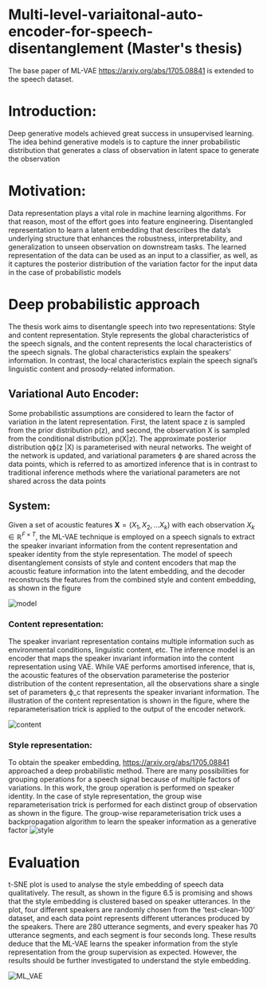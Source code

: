 # Multi-level-variaitonal-auto-encoder-for-speech-disentanglement (Master's thesis)
The base paper of ML-VAE https://arxiv.org/abs/1705.08841 is extended to the speech dataset.


# Introduction:
Deep generative models achieved great success in unsupervised learning. The idea behind
generative models is to capture the inner probabilistic distribution that generates a class of
observation in latent space to generate the observation

# Motivation:
Data representation plays a vital role in machine learning algorithms. For that reason, most
of the effort goes into feature engineering. Disentangled representation to learn a latent embedding that
describes the data’s underlying structure that enhances the robustness, interpretability, and
generalization to unseen observation on downstream tasks. The learned representation of the
data can be used as an input to a classifier, as well, as it captures the posterior distribution of
the variation factor for the input data in the case of probabilistic models

# Deep probabilistic approach 
The thesis work aims to disentangle speech into two representations: Style and content
representation. Style represents the global characteristics of the speech signals, and the
content represents the local characteristics of the speech signals. The global characteristics
explain the speakers’ information. In contrast, the local characteristics explain the speech
signal’s linguistic content and prosody-related information.

## Variational Auto Encoder:
Some probabilistic assumptions are considered to learn the factor of
variation in the latent representation. First, the latent space z is sampled from the prior
distribution p(z), and second, the observation X is sampled from the conditional distribution
p(X|z). The approximate posterior distribution qϕ(z |X) is parameterised with neural networks. The
weight of the network is updated, and variational parameters ϕ are shared across the data
points, which is referred to as amortized inference that is in contrast to traditional inference
methods where the variational parameters are not shared across the data points

## System:
Given a set of acoustic features $\mathbf{X}= (X_{1},X_{2},...X_{k})$ with each observation $X_{k} \in \mathbb{R}^{F \times T}$, 
the ML-VAE technique is employed on a speech signals to extract the speaker invariant information from the content representation and speaker identity 
from the style representation. The model of speech disentanglement consists of style and content encoders that map the acoustic feature information 
into the latent embedding, and the decoder reconstructs the features from the combined style and content embedding, as shown in the figure 

![model](https://user-images.githubusercontent.com/57464195/188325378-df563bea-811a-4a37-ac41-eb684dc0ef00.png)

### Content representation:
The speaker invariant representation contains multiple information such as environmental
conditions, linguistic content, etc. The inference model is an encoder that maps the speaker
invariant information into the content representation using VAE. While VAE performs
amortised inference, that is, the acoustic features of the observation parameterise the posterior
distribution of the content representation, all the observations share a single set of parameters
ϕ_c that represents the speaker invariant information. The illustration of the content
representation is shown in the figure, where the reparameterisation trick is applied to the
output of the encoder network.

![content](https://user-images.githubusercontent.com/57464195/188325442-be9a2cbc-79d4-4af7-9de4-0ec3c3ae470c.png)

### Style representation:
To obtain the speaker embedding, https://arxiv.org/abs/1705.08841 approached a deep probabilistic method. There
are many possibilities for grouping operations for a speech signal because of multiple factors
of variations. In this work, the group operation is performed on speaker identity. In the case
of style representation, the group wise reparameterisation trick is performed for each distinct
group of observation as shown in the figure. The group-wise reparameterisation trick uses
a backpropagation algorithm to learn the speaker information as a generative factor
![style](https://user-images.githubusercontent.com/57464195/188325517-d3de4acb-4e18-4018-bdc7-f36b3469f5f8.png)



# Evaluation

t-SNE plot is used to analyse the style embedding
of speech data qualitatively. The result, as shown in the figure 6.5 is promising and shows
that the style embedding is clustered based on speaker utterances. In the plot, four different
speakers are randomly chosen from the ’test-clean-100’ dataset, and each data point represents
different utterances produced by the speakers. There are 280 utterance segments, and every
speaker has 70 utterance segments, and each segment is four seconds long. These results
deduce that the ML-VAE learns the speaker information from the style representation from
the group supervision as expected. However, the results should be further investigated to
understand the style embedding.

![ML_VAE](https://user-images.githubusercontent.com/57464195/188325693-55821aab-850e-4419-9c55-a33471733372.png)



